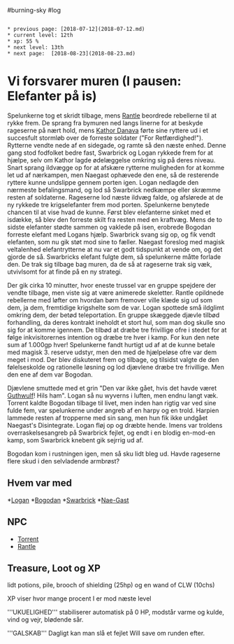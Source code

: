 #burning-sky #log

```ad-info

* previous page: [2018-07-12](2018-07-12.md)
* current level: 12th
* xp: 55 %
* next level: 13th
* next page:  [2018-08-23](2018-08-23.md) 
```

# Vi forsvarer muren (I pausen: Elefanter på is)  
Spelunkerne tog et skridt tilbage, mens [Rantle](Rantle.md) beordrede rebellerne til at rykke frem. De sprang fra bymuren ned langs linerne for at beskyde rageserne på nært hold, mens [Kathor Danava](Kathor%20Danava.md) førte sine ryttere ud i et succesfult stormløb over de forreste soldater ("For Retfærdighed!"). Rytterne vendte nede af en sidegade, og ramte så den næste enhed. Denne gang stod fodfolket bedre fast, Swarbrick og Logan rykkede frem for at hjælpe, selv om Kathor lagde ødelæggelse omkring sig på deres niveau. Snart sprang ildvægge op for at afskære rytterne muligheden for at komme let ud af nærkampen, men Naegast ophævede den ene, så de resterende ryttere kunne undslippe gennem porten igen. Logan nedlagde den nærmeste befalingsmand, og lod så Swarbrick nedkæmpe eller skræmme resten af soldaterne. Rageserne lod næste ildvæg falde, og afslørede at de ny rykkede tre krigselefanter frem mod porten. Spelunkerne benytede chancen til at vise hvad de kunne. Først blev elefanterne sinket med et isdække, så blev den forreste skilt fra resten med en kraftvæg. Mens de to sidste elefanter stødte sammen og vaklede på isen, erobrede Bogodan forreste elefant med Logans hjælp. Swarbrick svang sig op, og fik vendt elefanten, som nu gik støt mod sine to fæller. Naegast foreslog med magisk veltalenhed elefantrytterne at nu var et godt tidspunkt at vende om, og det gjorde de så. Swarbricks elefant fulgte dem, så spelunkerne måtte forlade den. De trak sig tilbage bag muren, da de så at rageserne trak sig væk, utvivlsomt for at finde på en ny strategi.
Der gik cirka 10 minutter, hvor eneste trussel var en gruppe spejdere der vendte tilbage, men viste sig at være animerede skeletter. Rantle opildnede rebellerne med løfter om hvordan børn fremover ville klæde sig ud som dem, ja dem, fremtidige krigshelte som de var. Logan spottede små ildglimt omkring dem, der betød teleportation. En gruppe skæggede djævle tilbød forhandling, da deres kontrakt ineholdt et stort hul, som man dog skulle sno sig for at komme igennem. De tilbød at dræbe tre frivillige ofre i stedet for at følge inkvisitorernes intention og dræbe tre hver i kamp. For kun den nete sum af 1.000gp hver!
Spelunkerne fandt hurtigt ud af at de kunne betale med magisk 3. reserve udstyr, men den med de hjælpeløse ofre var dem meget i mod. Der blev diskuteret frem og tilbage, og tilsidst valgte de den følelseskolde og rationelle løsning og lod djævlene dræbe tre frivillige. Men den ene af dem var Bogodan.
Djævlene smuttede med et grin "Den var ikke gået, hvis det havde været [Guthwulf](Guthwulf.md)! Hils ham". Logan så nu wyverns i luften, men endnu langt væk. Torrent kaldte Bogodan tilbage til livet, men inden han rigtig var ved sine fulde fem, var spelunkerne under angreb af en harpy og en trold. Harpien lammede resten af tropperne med sin sang, men hun fik ikke undgået Naegast's Disintegrate. Logan fløj op og dræbte hende. Imens var troldens overraskelsesangreb på Swarbrick fejlet, og endt i en blodig en-mod-en kamp, som Swarbrick knebent gik sejrrig ud af.
Bogodan kom i rustningen igen, men så sku lidt bleg ud. Havde rageserne flere skud i den selvladende armbrøst?
## Hvem var med 
*[Logan](Logan.md)
*[Bogodan](Bogodan.md)
*[Swarbrick](Swarbrick%20Everwood.md)
*[Nae-Gast](Nae-Gast%20Oldknist.md)
## NPC 
* [Torrent](Torrent.md)
* [Rantle](Rantle.md)
## Treasure, Loot og XP 
lidt potions, pile, brooch of shielding (25hp) og en wand of CLW (10chs)
XP viser hvor mange procent I er mod næste level
'''UKUELIGHED''' stabiliserer automatisk på 0 HP, modstår varme og kulde, vind og vejr, blødende sår.
'''GALSKAB''' Dagligt kan man slå et fejlet Will save om runden efter.
